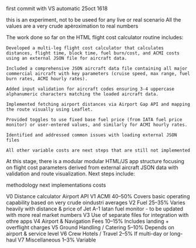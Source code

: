 first commit with VS automatic 25oct 1618

this is an experiment, not to be useed for any live or real scenario
All the values are a very crude apèroximation to real numbers


The work done so far on the HTML flight cost calculator routine includes:

    Developed a multi-leg flight cost calculator that calculates distances, flight time, block time, fuel burn/cost, and ACMI costs using an external JSON file for aircraft data.

    Included a comprehensive JSON aircraft data file containing all major commercial aircraft with key parameters (cruise speed, max range, fuel burn rates, ACMI hourly rates).

    Added input validation for aircraft codes ensuring 3-4 uppercase alphanumeric characters matching the loaded aircraft data.

    Implemented fetching airport distances via Airport Gap API and mapping the route visually using Leaflet.

    Provided toggles to use fixed base fuel price (from IATA fuel price monitor) or user-entered values, and similarly for ACMI hourly rates.

    Identified and addressed common issues with loading external JSON files

    All other variable costs are next steps that are still not implemented 
    
At this stage, there is a modular modular HTML/JS app structure focusing on flight cost parameters derived from external aircraft JSON data with validation and route visualization. Next steps include:


methodology next implementations costs 

V0  Distance calculator             Airport API 
V1  ACMI                            40–50%	Covers basic operating capability
                                    based on very crude oindustri averages
V2  Fuel	                        25–35%	Varies heavily with distance & price of Jet A-1
                                    Iatan fuel monitor - to be updated with more real market numbers
V3  Use of separate files for integration with othre apps 
V4  Airport & Navigation Fees	    10–15%	Includes landing + overflight charges
V5  Ground Handling / Catering	    5–10%	Depends on airport & service level
V6  Crew Hotels / Travel	        2–5%	If multi-day or long-haul
V7  Miscellaneous               	1–3%	Variable


